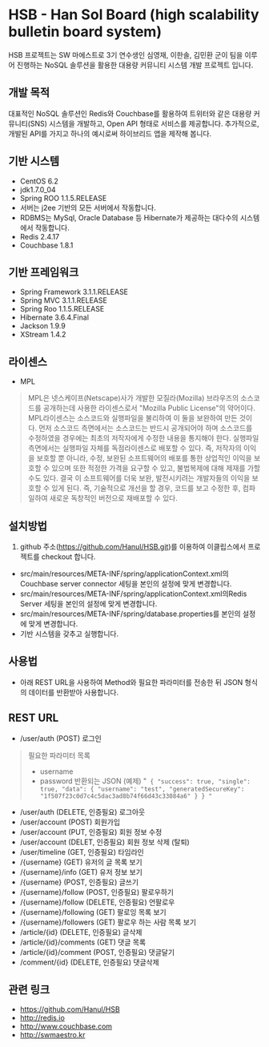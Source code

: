 HSB - Han Sol Board (high scalability bulletin board system)
============================================================

HSB 프로젝트는 SW 마에스트로 3기 연수생인 심영재, 이한솔, 김민환 군이 팀을 이루어 진행하는 NoSQL 솔루션을 활용한 대용량 커뮤니티 시스템 개발 프로젝트 입니다.

개발 목적
---------
대표적인 NoSQL 솔루션인 Redis와 Couchbase를 활용하여 트위터와 같은 대용량 커뮤니티(SNS) 시스템을 개발하고, Open API 형태로 서비스를 제공합니다. 추가적으로, 개발된 API를 가지고 하나의 예시로써 하이브리드 앱을 제작해 봅니다.

기반 시스템
-----------
- CentOS 6.2
- jdk1.7.0_04
- Spring ROO 1.1.5.RELEASE
- 서버는 j2ee 기반의 모든 서버에서 작동합니다.
- RDBMS는 MySql, Oracle Database 등 Hibernate가 제공하는 대다수의 시스템에서 작동합니다.
- Redis 2.4.17
- Couchbase 1.8.1

기반 프레임워크
---------------
- Spring Framework 3.1.1.RELEASE
- Spring MVC 3.1.1.RELEASE
- Spring Roo 1.1.5.RELEASE
- Hibernate 3.6.4.Final
- Jackson 1.9.9
- XStream 1.4.2

라이센스
--------
- MPL

> MPL은 넷스케이프(Netscape)사가 개발한 모질라(Mozilla) 브라우즈의 소스코드를 공개하는데 사용한 라이센스로서 "Mozilla Public License"의 약어이다. MPL라이센스는 소스코드와 실행파일을 불리하여 이 둘을 보완하여 만든 것이다. 먼저 소스코드 측면에서는 소스코드는 반드시 공개되어야 하며 소스코드를 수정하였을 경우에는 최초의 저작자에게 수정한 내용을 통지해야 한다. 실행파일 측면에서는 실행파일 자체를 독점라이센스로 배포할 수 있다. 즉, 저작자의 이익을 보호할 뿐 아니라, 수정, 보완된 소프트웨어의 배포를 통한 상업적인 이익을 보호할 수 있으며 또한 적정한 가격을 요구할 수 있고, 불법복제에 대해 제재를 가할 수도 있다. 결국 이 소프트웨어를 더욱 보완, 발전시키려는 개발자들의 이익을 보호할 수 있게 된다. 즉, 기술적으로 개선을 할 경우, 코드를 보고 수정한 후, 컴파일하여 새로운 독창적인 버전으로 재배포할 수 있다.

설치방법
--------
1. github 주소(https://github.com/Hanul/HSB.git)를 이용하여 이클립스에서 프로젝트를 checkout 합니다.
* src/main/resources/META-INF/spring/applicationContext.xml의 Couchbase server connector 세팅을 본인의 설정에 맞게 변경합니다.
* src/main/resources/META-INF/spring/applicationContext.xml의Redis Server 세팅을 본인의 설정에 맞게 변경합니다.
* src/main/resources/META-INF/spring/database.properties를 본인의 설정에 맞게 변경합니다.
* 기반 시스템을 갖추고 실행합니다.

사용법
------
- 아래 REST URL을 사용하여 Method와 필요한 파라미터를 전송한 뒤 JSON 형식의 데이터를 반환받아 사용합니다.

REST URL
--------
- /user/auth (POST) 로그인

> 필요한 파라미터 목록
> - username
> - password
> 반환되는 JSON (예제)
> "`
{
    "success": true,
    "single": true,
    "data": {
        "username": "test",
        "generatedSecureKey": "1f507f23c0d7c4c5dac3ad8b74f66d43c33084a6"
    }
}
"`

- /user/auth (DELETE, 인증필요) 로그아웃
- /user/account (POST) 회원가입
- /user/account (PUT, 인증필요) 회원 정보 수정
- /user/account (DELET, 인증필요) 회원 정보 삭제 (탈퇴)
- /user/timeline (GET, 인증필요) 타임라인
- /{username} (GET) 유저의 글 목록 보기
- /{username}/info (GET) 유저 정보 보기
- /{username} (POST, 인증필요) 글쓰기
- /{username}/follow (POST, 인증필요) 팔로우하기
- ‎/{username}/follow (DELETE, 인증필요) 언팔로우
- /{username}/following (GET) 팔로잉 목록 보기
- /{username}/followers (GET) 팔로우 하는 사람 목록 보기
- /article/{id} (DELETE, 인증필요) 글삭제
- /article/{id}/comments (GET) 댓글 목록
- /article/{id}/comment (POST, 인증필요) 댓글달기
- /comment/{id} (DELETE, 인증필요) 댓글삭제

관련 링크
---------
- https://github.com/Hanul/HSB
- http://redis.io
- http://www.couchbase.com
- http://swmaestro.kr